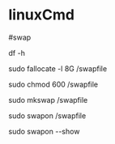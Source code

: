 # linuxCmd
#swap 

df -h

sudo fallocate -l 8G /swapfile

sudo chmod 600 /swapfile

sudo mkswap /swapfile

sudo swapon /swapfile

sudo swapon --show

